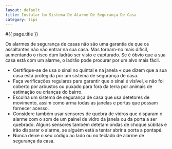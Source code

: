 ```yaml
---
layout: default
title: Instalar Um Sistema De Alarme De Segurança De Casa
category: tips
---
```


#{{ page.title }}

Os alarmes de segurança de casas não são uma garantia de que os assaltantes não vão entrar na sua casa. Mas tornam-no mais difícil, aumentando o risco dum ladrão ser visto e capturado. Se é óbvio que a sua casa está com um alarme, o ladrão pode procurar por um alvo mais fácil.

* Certifique-se de usa o sinal no quintal e na janela « que dizem que a sua casa está protegida por um sistema de segurança de casa.
* Faça verificações regulares para garantir que o sinal é visível, e não foi coberto por arbustos ou puxado para fora da terra por animais de estimação ou crianças do bairro.
* Escolha um sistema de segurança de casa que usa detetores de movimento, assim como arma todas as janelas e portas que possam fornecer acesso.
* Considere também usar sensores de quebra de vidros que disparam o alarme com o som de um painel de vidro da janela ou da porta a ser quebrado. Alguns sensores também detetam ondas de choque súbitas e irão disparar o alarme, se alguém está a tentar abrir a porta a pontapé.
* Nunca deixe o seu código ao lado ou no teclado de alarme de segurança da casa.
